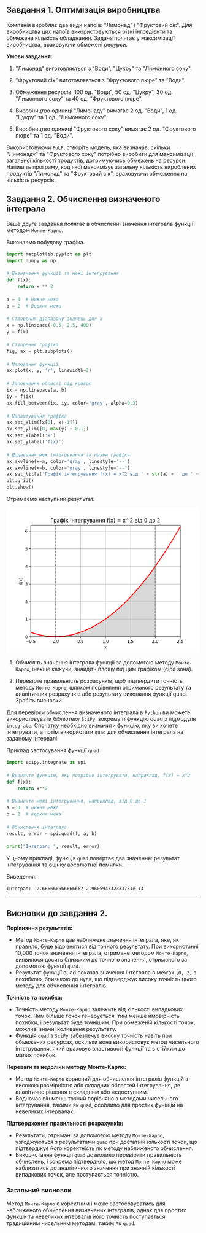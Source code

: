 ## Завдання 1. Оптимізація виробництва

Компанія виробляє два види напоїв: "Лимонад" і "Фруктовий сік". Для виробництва цих напоїв використовуються різні інгредієнти та обмежена кількість обладнання. Задача полягає у максимізації виробництва, враховуючи обмежені ресурси.

**Умови завдання:**

1. "Лимонад" виготовляється з "Води", "Цукру" та "Лимонного соку".

2. "Фруктовий сік" виготовляється з "Фруктового пюре" та "Води".

3. Обмеження ресурсів: 100 од. "Води", 50 од. "Цукру", 30 од. "Лимонного соку" та 40 од. "Фруктового пюре".

4. Виробництво одиниці "Лимонаду" вимагає 2 од. "Води", 1 од. "Цукру" та 1 од. "Лимонного соку".

5. Виробництво одиниці "Фруктового соку" вимагає 2 од. "Фруктового пюре" та 1 од. "Води".

Використовуючи `PuLP`, створіть модель, яка визначає, скільки "Лимонаду" та "Фруктового соку" потрібно виробити для максимізації загальної кількості продуктів, дотримуючись обмежень на ресурси. Напишіть програму, код якої максимізує загальну кількість вироблених продуктів "Лимонад" та "Фруктовий сік", враховуючи обмеження на кількість ресурсів.

## Завдання 2. Обчислення визначеного інтеграла

Ваше друге завдання полягає в обчисленні значення інтеграла функції методом `Монте-Карло`.

Виконаємо побудову графіка.

```python
import matplotlib.pyplot as plt
import numpy as np

# Визначення функції та межі інтегрування
def f(x):
    return x ** 2

a = 0  # Нижня межа
b = 2  # Верхня межа

# Створення діапазону значень для x
x = np.linspace(-0.5, 2.5, 400)
y = f(x)

# Створення графіка
fig, ax = plt.subplots()

# Малювання функції
ax.plot(x, y, 'r', linewidth=2)

# Заповнення області під кривою
ix = np.linspace(a, b)
iy = f(ix)
ax.fill_between(ix, iy, color='gray', alpha=0.3)

# Налаштування графіка
ax.set_xlim([x[0], x[-1]])
ax.set_ylim([0, max(y) + 0.1])
ax.set_xlabel('x')
ax.set_ylabel('f(x)')

# Додавання меж інтегрування та назви графіка
ax.axvline(x=a, color='gray', linestyle='--')
ax.axvline(x=b, color='gray', linestyle='--')
ax.set_title('Графік інтегрування f(x) = x^2 від ' + str(a) + ' до ' + str(b))
plt.grid()
plt.show()
```

Отримаємо наступний результат.

![screenshot](./assets//01.png)

1. Обчисліть значення інтеграла функції за допомогою методу `Монте-Карло`, інакше кажучи, знайдіть площу під цим графіком (сіра зона).

2. Перевірте правильність розрахунків, щоб підтвердити точність методу `Монте-Карло`, шляхом порівняння отриманого результату та аналітичних розрахунків або результату виконання функції quad. Зробіть висновки.

Для перевірки обчислення визначеного інтеграла в `Python` ви можете використовувати бібліотеку `SciPy`, зокрема її функцію quad з підмодуля `integrate`. Спочатку необхідно визначити функцію, яку ви хочете інтегрувати, а потім використати `quad` для обчислення інтеграла на заданому інтервалі.

Приклад застосування функції `quad`

```python
import scipy.integrate as spi

# Визначте функцію, яку потрібно інтегрувати, наприклад, f(x) = x^2
def f(x):
    return x**2

# Визначте межі інтегрування, наприклад, від 0 до 1
a = 0  # нижня межа
b = 2  # верхня межа

# Обчислення інтеграла
result, error = spi.quad(f, a, b)

print("Інтеграл: ", result, error)
```

У цьому прикладі, функція `quad` повертає два значення: результат інтегрування та оцінку абсолютної помилки.

Виведення:

```
Інтеграл:  2.666666666666667 2.960594732333751e-14
```

---

## Висновки до завдання 2.

**Порівняння результатів:**

- Метод `Монте-Карло` дав наближене значення інтеграла, яке, як правило, буде відрізнятися від точного результату. При використанні 10,000 точок значення інтеграла, отримане методом `Монте-Карло`, виявилося досить близьким до точного значення, отриманого за допомогою функції `quad`.
- Результат функції quad показав значення інтеграла в межах `[0, 2]` з похибкою, близькою до нуля, що підтверджує високу точність цього методу для обчислення інтегралів.

**Точність та похибка:**

- Точність методу `Монте-Карло` залежить від кількості випадкових точок. Чим більше точок генерується, тим менше ймовірність похибки, і результат буде точнішим. При обмеженій кількості точок, можливі значні коливання результату.
- Функція `quad` з `SciPy` забезпечує високу точність навіть при обмежених ресурсах, оскільки вона використовує метод чисельного інтегрування, який враховує властивості функції та є стійким до малих похибок.

**Переваги та недоліки методу Монте-Карло:**

- Метод `Монте-Карло` корисний для обчислення інтегралів функцій з високою розмірністю або складних областей інтегрування, де аналітичне рішення є складним або недоступним.
- Водночас він менш точний порівняно з методами чисельного інтегрування, такими як `quad`, особливо для простих функцій на невеликих інтервалах.

**Підтвердження правильності розрахунків:**

- Результати, отримані за допомогою методу `Монте-Карло`, узгоджуються з результатами `quad` при достатній кількості точок, що підтверджує його коректність як методу наближеного обчислення.
- Використання функції `quad` дозволило перевірити правильність обчислень, і зокрема підтвердило, що метод `Монте-Карло` може наблизитись до аналітичного значення при значній кількості випадкових точок, але поступається точністю.

### Загальний висновок

Метод `Монте-Карло` є коректним і може застосовуватись для наближеного обчислення визначених інтегралів, однак для простих функцій та невеликих інтервалів його точність поступається традиційним чисельним методам, таким як `quad`.
